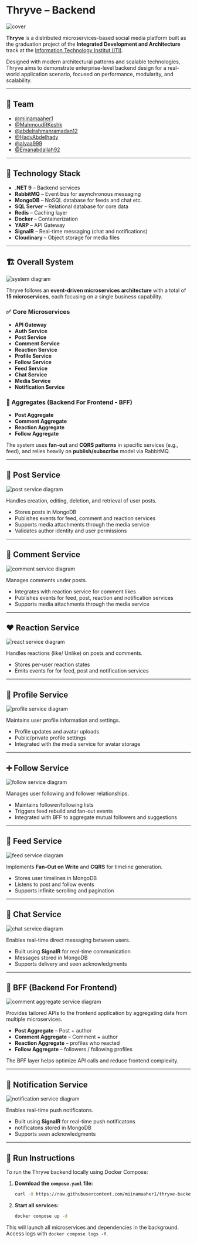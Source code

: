 # Thryve – Backend

![cover](diagrams/Thryve.png)

**Thryve** is a distributed microservices-based social media platform built as the graduation project of the **Integrated Development and Architecture** track at the [Information Technology Institut (ITI)](https://iti.gov.eg/home).

Designed with modern architectural patterns and scalable technologies, Thryve aims to demonstrate enterprise-level backend design for a real-world application scenario, focused on performance, modularity, and scalability.

---

## 👥 Team

* [@miinamaaher1](https://github.com/miinamaaher1)
* [@MahmoudRKeshk](https://github.com/MahmoudRKeshk)
* [@abdelrahmanramadan12](https://github.com/abdelrahmanramadan12)
* [@HadyAbdelhady](https://github.com/HadyAbdelhady)
* [@alyaa999](https://github.com/alyaa999)
* [@Emanabdallah92](https://github.com/Emanabdallah92)

---

## 🧰 Technology Stack

* **.NET 9** – Backend services
* **RabbitMQ** – Event bus for asynchronous messaging
* **MongoDB** – NoSQL database for feeds and chat etc.
* **SQL Server** – Relational database for core data
* **Redis** – Caching layer
* **Docker** – Containerization
* **YARP** – API Gateway
* **SignalR** – Real-time messaging (chat and notifications)
* **Cloudinary** – Object storage for media files

---

## 🏗️ Overall System 

![system diagram](diagrams/system-diagram.svg)

Thryve follows an **event-driven microservices architecture** with a total of **15 microservices**, each focusing on a single business capability.

### ✅ Core Microservices

* **API Gateway**
* **Auth Service**
* **Post Service**
* **Comment Service**
* **Reaction Service**
* **Profile Service**
* **Follow Service**
* **Feed Service**
* **Chat Service**
* **Media Service**
* **Notification Service**

### 🎯 Aggregates (Backend For Frontend - BFF)

* **Post Aggregate**
* **Comment Aggregate**
* **Reaction Aggregate**
* **Follow Aggregate**

The system uses **fan-out** and **CQRS patterns** in specific services (e.g., feed), and relies heavily on **publish/subscribe** model via RabbitMQ.

---

## 📝 Post Service

![post service diagram](diagrams/post-service-diagram.svg)

Handles creation, editing, deletion, and retrieval of user posts.

* Stores posts in MongoDB
* Publishes events for feed, comment and reaction services
* Supports media attachments through the media service
* Validates author identity and user permissions

---

## 💬 Comment Service

![comment service diagram](diagrams/comment-service-diagram.svg)

Manages comments under posts.

* Integrates with reaction service for comment likes
* Publishes events for feed, post, reaction and notification services
* Supports media attachments through the media service

---

## ❤️ Reaction Service

![react service diagram](diagrams/react-service-diagram.svg)

Handles reactions (like/ Unlike) on posts and comments.

* Stores per-user reaction states
* Emits events for for feed, post and notification services

---

## 👤 Profile Service

![profile service diagram](diagrams/profile-service-diagram.svg)

Maintains user profile information and settings.

* Profile updates and avatar uploads
* Public/private profile settings
* Integrated with the media service for avatar storage

---

## ➕ Follow Service

![follow service diagram](diagrams/follow-service-diagram.svg)

Manages user following and follower relationships.

* Maintains follower/following lists
* Triggers feed rebuild and fan-out events
* Integrated with BFF to aggregate mutual followers and suggestions

---

## 📰 Feed Service

![feed service diagram](diagrams/feed-service-diagram.svg)

Implements **Fan-Out on Write** and **CQRS** for timeline generation.

* Stores user timelines in MongoDB
* Listens to post and follow events
* Supports infinite scrolling and pagination

---

## 💬 Chat Service

![chat service diagram](diagrams/chat-service-diagram.svg)

Enables real-time direct messaging between users.

* Built using **SignalR** for real-time communication
* Messages stored in MongoDB
* Supports delivery and seen acknowledgments

---

## 🧠 BFF (Backend For Frontend)

![comment aggregate service diagram](diagrams/comment-aggregate-service-diagram.svg)

Provides tailored APIs to the frontend application by aggregating data from multiple microservices.

* **Post Aggregate** – Post + author
* **Comment Aggregate** – Comment + author
* **Reaction Aggregate** – profiles who reacted
* **Follow Aggregate** – followers / following profiles

The BFF layer helps optimize API calls and reduce frontend complexity.

---

## 🔔 Notification Service

![notification service diagram](diagrams/notification-service-diagram.svg)

Enables real-time push notificatons.

* Built using **SignalR** for real-time push notificatons
* notificatons stored in MongoDB
* Supports seen acknowledgments
  
---

## 🚀 Run Instructions

To run the Thryve backend locally using Docker Compose:

1. **Download the `compose.yaml` file:**

    ```bash
    curl -O https://raw.githubusercontent.com/miinamaaher1/thryve-backend/main/compose.yaml
    ```

2. **Start all services:**

    ```bash
    docker compose up -d
    ```

This will launch all microservices and dependencies in the background. Access logs with `docker compose logs -f`.
